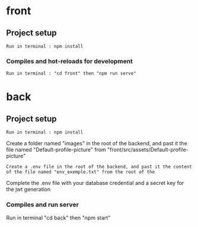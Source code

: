 # front

## Project setup

```
Run in terminal : npm install
```

### Compiles and hot-reloads for development

```
Run in terminal : "cd front" then "npm run serve"
```

# back

## Project setup

```
Run in terminal : npm install
```

Create a folder named "images" in the root of the backend, and past it the file named "Default-profile-picture" from "front/src/assets/Default-profile-picture"

```
Create a .env file in the root of the backend, and past it the content of the file named "env_exemple.txt" from the root of the
```

Complete the .env file with your database credential and a secret key for the jwt generation

### Compiles and run server

Run in terminal "cd back" then "npm start"
